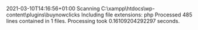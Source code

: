 2021-03-10T14:16:56+01:00
Scanning C:\xampp\htdocs\wp-content\plugins\buynowclicks
Including file extensions: php
Processed 485 lines contained in 1 files.
Processing took 0.16109204292297 seconds.
